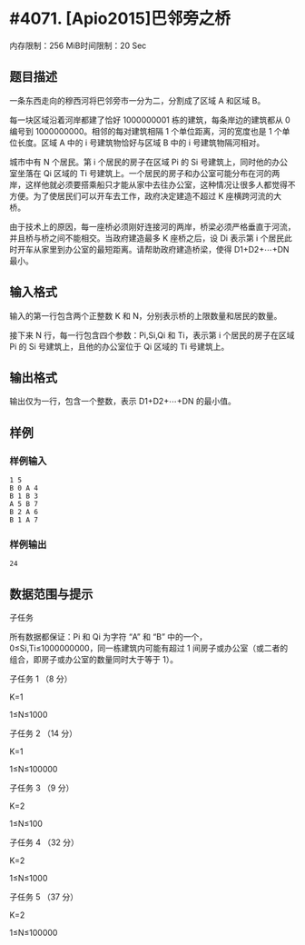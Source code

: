# #4071. [Apio2015]巴邻旁之桥 

内存限制：256 MiB时间限制：20 Sec

## 题目描述

 一条东西走向的穆西河将巴邻旁市一分为二，分割成了区域 A 和区域 B。

每一块区域沿着河岸都建了恰好 1000000001 栋的建筑，每条岸边的建筑都从 0 编号到 1000000000。相邻的每对建筑相隔 1 个单位距离，河的宽度也是 1 个单位长度。区域 A 中的 i 号建筑物恰好与区域 B 中的 i 号建筑物隔河相对。

城市中有 N 个居民。第 i 个居民的房子在区域 Pi 的 Si 号建筑上，同时他的办公室坐落在 Qi 区域的 Ti 号建筑上。一个居民的房子和办公室可能分布在河的两岸，这样他就必须要搭乘船只才能从家中去往办公室，这种情况让很多人都觉得不方便。为了使居民们可以开车去工作，政府决定建造不超过 K 座横跨河流的大桥。

由于技术上的原因，每一座桥必须刚好连接河的两岸，桥梁必须严格垂直于河流，并且桥与桥之间不能相交。当政府建造最多 K 座桥之后，设 Di 表示第 i 个居民此时开车从家里到办公室的最短距离。请帮助政府建造桥梁，使得 D1+D2+⋯+DN 最小。

## 输入格式

输入的第一行包含两个正整数 K 和 N，分别表示桥的上限数量和居民的数量。

接下来 N 行，每一行包含四个参数：Pi,Si,Qi 和 Ti，表示第 i 个居民的房子在区域 Pi 的 Si 号建筑上，且他的办公室位于 Qi 区域的 Ti 号建筑上。

## 输出格式

输出仅为一行，包含一个整数，表示 D1+D2+⋯+DN 的最小值。

## 样例

### 样例输入

    
    1 5
    B 0 A 4
    B 1 B 3
    A 5 B 7
    B 2 A 6
    B 1 A 7
    

### 样例输出

    
    24
    

## 数据范围与提示

 子任务

所有数据都保证：Pi 和 Qi 为字符 &ldquo;A&rdquo; 和 &ldquo;B&rdquo; 中的一个， 0&le;Si,Ti&le;1000000000，同一栋建筑内可能有超过 1 间房子或办公室（或二者的组合，即房子或办公室的数量同时大于等于 1）。

子任务 1 （8 分）

K=1

1&le;N&le;1000

子任务 2 （14 分）

K=1

1&le;N&le;100000

子任务 3 （9 分）

K=2

1&le;N&le;100

子任务 4 （32 分）

K=2

1&le;N&le;1000

子任务 5 （37 分）

K=2

1&le;N&le;100000
